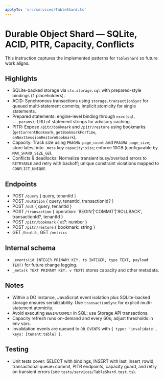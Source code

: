 ```yaml
---
applyTo: 'src/services/TableShard.ts'
---
```


# Durable Object Shard — SQLite, ACID, PITR, Capacity, Conflicts

This instruction captures the implemented patterns for `TableShard` so future work aligns.

## Highlights
- SQLite-backed storage via `ctx.storage.sql` with prepared-style bindings (`?` placeholders).
- ACID: Synchronous transactions using `storage.transactionSync` for queued multi-statement commits; implicit atomicity for single statements.
- Prepared statements: engine-level binding through `exec(sql, ...params)`; LRU of statement strings for advisory caching.
- PITR: Expose `/pitr/bookmark` and `/pitr/restore` using bookmarks (`getCurrentBookmark`, `getBookmarkForTime`, `onNextSessionRestoreBookmark`).
- Capacity: Track size using `PRAGMA page_count` and `PRAGMA page_size`; store latest into `_meta` key `capacity:size`; enforce 10GB (configurable by `MAX_SHARD_SIZE_GB`).
- Conflicts & deadlocks: Normalize transient busy/overload errors to `RETRYABLE` and retry with backoff; unique constraint violations mapped to `CONFLICT_UNIQUE`.

## Endpoints
- POST `/query` { query, tenantId }
- POST `/mutation` { query, tenantId, transactionId? }
- POST `/ddl` { query, tenantId }
- POST `/transaction` { operation: 'BEGIN'|'COMMIT'|'ROLLBACK', transactionId?, tenantId }
- POST `/pitr/bookmark` { at?: number }
- POST `/pitr/restore` { bookmark: string }
- GET  `/health`, GET `/metrics`

## Internal schema
- `_events(id INTEGER PRIMARY KEY, ts INTEGER, type TEXT, payload TEXT)` for future change logging.
- `_meta(k TEXT PRIMARY KEY, v TEXT)` stores capacity and other metadata.

## Notes
- Within a DO instance, JavaScript event isolation plus SQLite-backed storage ensures serializability. Use `transactionSync` for explicit multi-statement atomicity.
- Avoid executing `BEGIN/COMMIT` in SQL: use Storage API transactions.
- Capacity refresh runs on-demand and every 60s; adjust thresholds in env vars.
- Invalidation events are queued to `DB_EVENTS` with `{ type: 'invalidate', keys: [tenant:table] }`.

## Testing
- Unit tests cover: SELECT with bindings, INSERT with last_insert_rowid, transactional queue+commit, PITR endpoints, capacity guard, and retry on transient errors (see `tests/services/TableShard.test.ts`).
